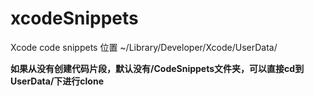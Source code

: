 # xcodeSnippets
Xcode code snippets 位置
~/Library/Developer/Xcode/UserData/

**如果从没有创建代码片段，默认没有/CodeSnippets文件夹，可以直接cd到UserData/下进行clone**
